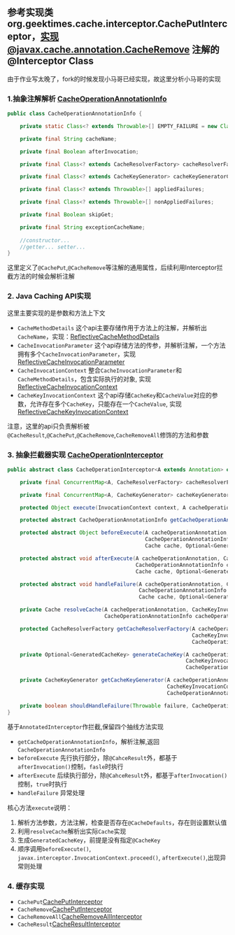 ## 参考实现类org.geektimes.cache.interceptor.CachePutInterceptor，实现@javax.cache.annotation.CacheRemove 注解的 @Interceptor Class

由于作业写太晚了，fork的时候发现小马哥已经实现，故这里分析小马哥的实现
### 1.抽象注解解析 [CacheOperationAnnotationInfo](./src/main/java/indi/kurok1/cache/annotation/util/CacheOperationAnnotationInfo.java)
```java
public class CacheOperationAnnotationInfo {

    private static Class<? extends Throwable>[] EMPTY_FAILURE = new Class[0];

    private final String cacheName;

    private final Boolean afterInvocation;

    private final Class<? extends CacheResolverFactory> cacheResolverFactoryClass;

    private final Class<? extends CacheKeyGenerator> cacheKeyGeneratorClass;

    private final Class<? extends Throwable>[] appliedFailures;

    private final Class<? extends Throwable>[] nonAppliedFailures;

    private final Boolean skipGet;

    private final String exceptionCacheName;
    
    //constructor...
    //getter... setter...
}
```
这里定义了`@CachePut`,`@CacheRemove`等注解的通用属性，后续利用Interceptor拦截方法的时候会解析注解

### 2. Java Caching API实现
这里主要实现的是参数和方法上下文
* `CacheMethodDetails` 这个api主要存储作用于方法上的注解，并解析出`CacheName`，实现：[ReflectiveCacheMethodDetails](./src/main/java/indi/kurok1/cache/annotation/ReflectiveCacheMethodDetails.java)
* `CacheInvocationParameter` 这个api存储方法的传参，并解析注解，一个方法拥有多个`CacheInvocationParameter`，实现 [ReflectiveCacheInvocationParameter](./src/main/java/indi/kurok1/cache/annotation/ReflectiveCacheInvocationParameter.java)
* `CacheInvocationContext` 整合`CacheInvocationParameter`和`CacheMethodDetails`，包含实际执行的对象, 实现[ReflectiveCacheInvocationContext](./src/main/java/indi/kurok1/cache/annotation/ReflectiveCacheInvocationContext.java)
* `CacheKeyInvocationContext` 这个api存储`CacheKey`和`CacheValue`对应的参数，允许存在多个`CacheKey`，只能存在一个`CacheValue`, 实现[ReflectiveCacheKeyInvocationContext](./src/main/java/indi/kurok1/cache/annotation/ReflectiveCacheKeyInvocationContext.java)

注意，这里的api只负责解析被`@CacheResult`,`@CachePut`,`@CacheRemove`,`CacheRemoveAll`修饰的方法和参数
  
### 3. 抽象拦截器实现 [CacheOperationInterceptor](./src/main/java/indi/kurok1/cache/annotation/interceptor/CacheOperationInterceptor.java)
```java
public abstract class CacheOperationInterceptor<A extends Annotation> extends AnnotatedInterceptor<A> {

    private final ConcurrentMap<A, CacheResolverFactory> cacheResolverFactoryCache = new ConcurrentHashMap<>();

    private final ConcurrentMap<A, CacheKeyGenerator> cacheKeyGeneratorCache = new ConcurrentHashMap<>();

    protected Object execute(InvocationContext context, A cacheOperationAnnotation) throws Throwable;

    protected abstract CacheOperationAnnotationInfo getCacheOperationAnnotationInfo(A cacheOperationAnnotation, CacheDefaults cacheDefaults);

    protected abstract Object beforeExecute(A cacheOperationAnnotation, CacheKeyInvocationContext<A> cacheKeyInvocationContext,
                                            CacheOperationAnnotationInfo cacheOperationAnnotationInfo,
                                            Cache cache, Optional<GeneratedCacheKey> cacheKey);

    protected abstract void afterExecute(A cacheOperationAnnotation, CacheKeyInvocationContext<A> cacheKeyInvocationContext,
                                         CacheOperationAnnotationInfo cacheOperationAnnotationInfo,
                                         Cache cache, Optional<GeneratedCacheKey> cacheKey, Object result);

    protected abstract void handleFailure(A cacheOperationAnnotation, CacheKeyInvocationContext<A> cacheKeyInvocationContext,
                                          CacheOperationAnnotationInfo cacheOperationAnnotationInfo,
                                          Cache cache, Optional<GeneratedCacheKey> cacheKey, Throwable failure);

    private Cache resolveCache(A cacheOperationAnnotation, CacheKeyInvocationContext<A> cacheKeyInvocationContext,
                               CacheOperationAnnotationInfo cacheOperationAnnotationInfo);

    protected CacheResolverFactory getCacheResolverFactory(A cacheOperationAnnotation,
                                                           CacheKeyInvocationContext<A> cacheKeyInvocationContext,
                                                           CacheOperationAnnotationInfo cacheOperationAnnotationInfo);

    private Optional<GeneratedCacheKey> generateCacheKey(A cacheOperationAnnotation,
                                                         CacheKeyInvocationContext<A> cacheKeyInvocationContext,
                                                         CacheOperationAnnotationInfo cacheOperationAnnotationInfo);

    private CacheKeyGenerator getCacheKeyGenerator(A cacheOperationAnnotation,
                                                   CacheKeyInvocationContext<A> cacheKeyInvocationContext,
                                                   CacheOperationAnnotationInfo cacheOperationAnnotationInfo);

    private boolean shouldHandleFailure(Throwable failure, CacheOperationAnnotationInfo cacheOperationAnnotationInfo);
}

```
基于`AnnotatedInterceptor`作拦截,保留四个抽线方法实现
* `getCacheOperationAnnotationInfo`，解析注解,返回`CacheOperationAnnotationInfo`
* `beforeExecute` 先行执行部分，除`@CahceResult`外，都基于`afterInvocation()`控制，`fasle`时执行
* `afterExecute` 后续执行部分，除`@CahceResult`外，都基于`afterInvocation()`控制，`true`时执行
* `handleFailure` 异常处理

核心方法`execute`说明：
1. 解析方法参数，方法注解，检查是否存在`@CacheDefaults`，存在则设置默认值
2. 利用`resolveCache`解析出实际`Cache`实现
3. 生成`GeneratedCacheKey`，前提是没有指定`@CacheKey`
4. 顺序调用`beforeExecute()`, `javax.interceptor.InvocationContext.proceed()`, `afterExecute()`,出现异常则处理

### 4. 缓存实现
* `CachePut`[CachePutInterceptor](./src/main/java/indi/kurok1/cache/annotation/interceptor/CachePutInterceptor.java)
* `CacheRemove`[CachePutInterceptor](./src/main/java/indi/kurok1/cache/annotation/interceptor/CacheRemoveInterceptor.java)
* `CacheRemoveAll`[CacheRemoveAllInterceptor](./src/main/java/indi/kurok1/cache/annotation/interceptor/CacheRemoveAllInterceptor.java)
* `CacheResult`[CacheResultInterceptor](./src/main/java/indi/kurok1/cache/annotation/interceptor/CacheResultInterceptor.java)
